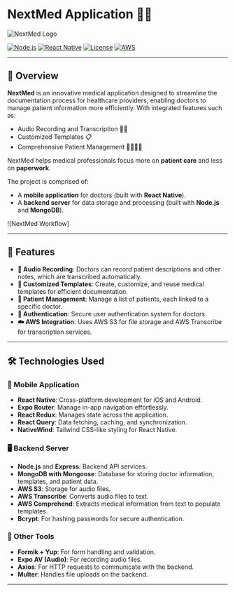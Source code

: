 # NextMed Application 📱💉

![NextMed Logo](https://i.ibb.co/RDhMy1R/logo.png) <!-- You can replace this with your actual logo -->

[![Node.js](https://img.shields.io/badge/Node.js-14%2B-green)](https://nodejs.org/)
[![React Native](https://img.shields.io/badge/React%20Native-0.63-blue)](https://reactnative.dev/)
[![License](https://img.shields.io/badge/License-MIT-yellow)](./LICENSE)
[![AWS](https://img.shields.io/badge/AWS-S3%20%7C%20Transcribe-orange)](https://aws.amazon.com/)

---

## 🚀 Overview

**NextMed** is an innovative medical application designed to streamline the documentation process for healthcare providers, enabling doctors to manage patient information more efficiently. With integrated features such as:

- Audio Recording and Transcription 🎤📝
- Customized Templates 📋
- Comprehensive Patient Management 🧑‍⚕️👨‍⚕️

NextMed helps medical professionals focus more on **patient care** and less on **paperwork**.

The project is comprised of:
- A **mobile application** for doctors (built with **React Native**).
- A **backend server** for data storage and processing (built with **Node.js** and **MongoDB**).

![NextMed Workflow] <!-- Add workflow images if available -->

---

## 🌟 Features

- **🎤 Audio Recording**: Doctors can record patient descriptions and other notes, which are transcribed automatically.
- **📝 Customized Templates**: Create, customize, and reuse medical templates for efficient documentation.
- **👥 Patient Management**: Manage a list of patients, each linked to a specific doctor.
- **🔐 Authentication**: Secure user authentication system for doctors.
- **☁️ AWS Integration**: Uses AWS S3 for file storage and AWS Transcribe for transcription services.

---

## 🛠️ Technologies Used

### 📱 Mobile Application
- **React Native**: Cross-platform development for iOS and Android.
- **Expo Router**: Manage in-app navigation effortlessly.
- **React Redux**: Manages state across the application.
- **React Query**: Data fetching, caching, and synchronization.
- **NativeWind**: Tailwind CSS-like styling for React Native.

### 🖥️ Backend Server
- **Node.js** and **Express**: Backend API services.
- **MongoDB with Mongoose**: Database for storing doctor information, templates, and patient data.
- **AWS S3**: Storage for audio files.
- **AWS Transcribe**: Converts audio files to text.
- **AWS Comprehend**: Extracts medical information from text to populate templates.
- **Bcrypt**: For hashing passwords for secure authentication.

### 🔧 Other Tools
- **Formik + Yup**: For form handling and validation.
- **Expo AV (Audio)**: For recording audio files.
- **Axios**: For HTTP requests to communicate with the backend.
- **Multer**: Handles file uploads on the backend.

---
